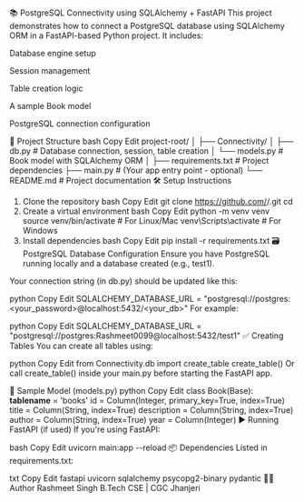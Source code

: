 📚 PostgreSQL Connectivity using SQLAlchemy + FastAPI
This project demonstrates how to connect a PostgreSQL database using SQLAlchemy ORM in a FastAPI-based Python project. It includes:

Database engine setup

Session management

Table creation logic

A sample Book model

PostgreSQL connection configuration

🔧 Project Structure
bash
Copy
Edit
project-root/
│
├── Connectivity/
│   ├── db.py          # Database connection, session, table creation
│   └── models.py      # Book model with SQLAlchemy ORM
│
├── requirements.txt   # Project dependencies
├── main.py            # (Your app entry point - optional)
└── README.md          # Project documentation
🛠️ Setup Instructions
1. Clone the repository
bash
Copy
Edit
git clone https://github.com/<your-username>/<your-repo-name>.git
cd <your-repo-name>
2. Create a virtual environment
bash
Copy
Edit
python -m venv venv
source venv/bin/activate   # For Linux/Mac
venv\Scripts\activate      # For Windows
3. Install dependencies
bash
Copy
Edit
pip install -r requirements.txt
🗃️ PostgreSQL Database Configuration
Ensure you have PostgreSQL running locally and a database created (e.g., test1).

Your connection string (in db.py) should be updated like this:

python
Copy
Edit
SQLALCHEMY_DATABASE_URL = "postgresql://postgres:<your_password>@localhost:5432/<your_db>"
For example:

python
Copy
Edit
SQLALCHEMY_DATABASE_URL = "postgresql://postgres:Rashmeet0099@localhost:5432/test1"
✅ Creating Tables
You can create all tables using:

python
Copy
Edit
from Connectivity.db import create_table
create_table()
Or call create_table() inside your main.py before starting the FastAPI app.

🧾 Sample Model (models.py)
python
Copy
Edit
class Book(Base):
    __tablename__ = 'books'
    id = Column(Integer, primary_key=True, index=True)
    title = Column(String, index=True)
    description = Column(String, index=True)
    author = Column(String, index=True)
    year = Column(Integer)
▶️ Running FastAPI (if used)
If you're using FastAPI:

bash
Copy
Edit
uvicorn main:app --reload
📦 Dependencies
Listed in requirements.txt:

txt
Copy
Edit
fastapi
uvicorn
sqlalchemy
psycopg2-binary
pydantic
🧑‍💻 Author
Rashmeet Singh
B.Tech CSE | CGC Jhanjeri

